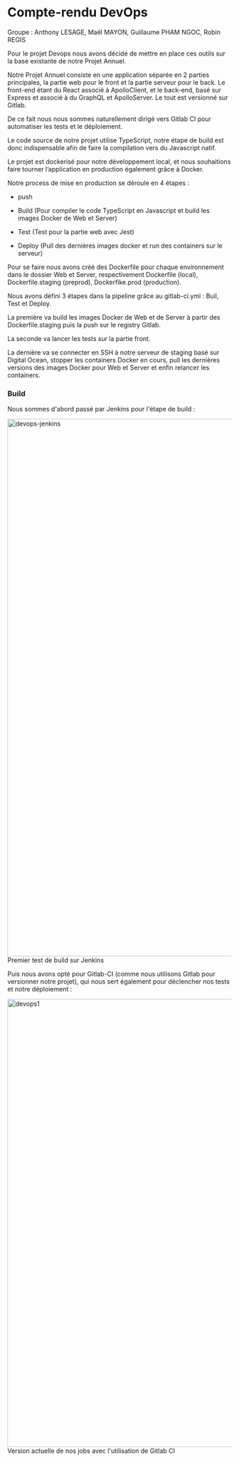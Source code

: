 # Compte-rendu DevOps

  

Groupe : Anthony LESAGE, Maël MAYON, Guillaume PHAM NGOC, Robin REGIS

  
  

Pour le projet Devops nous avons décidé de mettre en place ces outils sur la base existante de notre Projet Annuel.

  

Notre Projet Annuel consiste en une application séparée en 2 parties principales, la partie web pour le front et la partie serveur pour le back. Le front-end étant du React associé à ApolloClient, et le back-end, basé sur Express et associé à du GraphQL et ApolloServer. Le tout est versionné sur Gitlab.

  

De ce fait nous nous sommes naturellement dirigé vers Gitlab CI pour automatiser les tests et le déploiement.

  

Le code source de notre projet utilise TypeScript, notre étape de build est donc indispensable afin de faire la compilation vers du Javascript natif.  
  

Le projet est dockerisé pour notre développement local, et nous souhaitions faire tourner l’application en production également grâce à Docker.

  

Notre process de mise en production se déroule en 4 étapes :

-   push
    
-   Build (Pour compiler le code TypeScript en Javascript et build les images Docker de Web et Server)
    
-   Test (Test pour la partie web avec Jest)
    
-   Deploy (Pull des dernières images docker et run des containers sur le serveur)
    

  

Pour se faire nous avons créé des Dockerfile pour chaque environnement dans le dossier Web et Server, respectivement Dockerfile (local), Dockerfile.staging (preprod), Dockerfike.prod (production).

  

Nous avons défini 3 étapes dans la pipeline grâce au gitlab-ci.yml : Buil, Test et Deploy.

La première va build les images Docker de Web et de Server à partir des Dockerfile.staging puis la push sur le registry Gitlab.

La seconde va lancer les tests sur la partie front.

La dernière va se connecter en SSH à notre serveur de staging basé sur Digital Ocean, stopper les containers Docker en cours, pull les dernières versions des images Docker pour Web et Server et enfin relancer les containers.

### Build

Nous sommes d'abord passé par Jenkins pour l'étape de build :

<img width="1208" alt="devops-jenkins" src="https://user-images.githubusercontent.com/10799586/57179293-96696380-6e7c-11e9-930a-692282afbaa4.png">
Premier test de build sur Jenkins

Puis nous avons opté pour Gitlab-CI (comme nous utilisons Gitlab pour versionner notre projet), qui nous sert également pour déclencher nos tests et notre déploiement :

<img width="1007" alt="devops1" src="https://user-images.githubusercontent.com/10799586/57179289-6f129680-6e7c-11e9-8b7e-5e3387b79569.png">
Version actuelle de nos jobs avec l'utilisation de Gitlab CI

  
